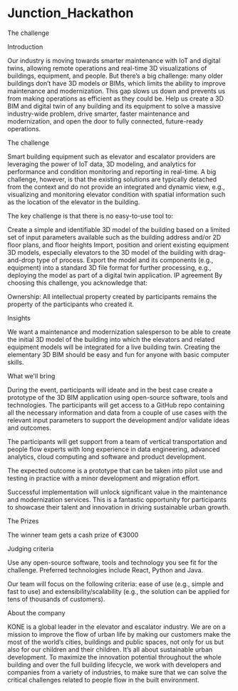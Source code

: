 # Junction_Hackathon

The challenge

Introduction

Our industry is moving towards smarter maintenance with IoT and digital twins, allowing remote operations and real-time 3D visualizations of buildings, equipment, and people. But there’s a big challenge: many older buildings don’t have 3D models or BIMs, which limits the ability to improve maintenance and modernization. This gap slows us down and prevents us from making operations as efficient as they could be. Help us create a 3D BIM and digital twin of any building and its equipment to solve a massive industry-wide problem, drive smarter, faster maintenance and modernization, and open the door to fully connected, future-ready operations.

The challenge

Smart building equipment such as elevator and escalator providers are leveraging the power of IoT data, 3D modeling, and analytics for performance and condition monitoring and reporting in real-time. A big challenge, however, is that the existing solutions are typically detached from the context and do not provide an integrated and dynamic view, e.g., visualizing and monitoring elevator condition with spatial information such as the location of the elevator in the building.

The key challenge is that there is no easy-to-use tool to:

Create a simple and identifiable 3D model of the building based on a limited set of input parameters available such as the building address and/or 2D floor plans, and floor heights
Import, position and orient existing equipment 3D models, especially elevators to the 3D model of the building with drag-and-drop type of process.
Export the model and its components (e.g., equipment) into a standard 3D file format for further processing, e.g., deploying the model as part of a digital twin application.
IP agreement
By choosing this challenge, you acknowledge that:

Ownership: All intellectual property created by participants remains the property of the participants who created it.

Insights

We want a maintenance and modernization salesperson to be able to create the initial 3D model of the building into which the elevators and related equipment models will be integrated for a live building twin. Creating the elementary 3D BIM should be easy and fun for anyone with basic computer skills.


What we'll bring

During the event, participants will ideate and in the best case create a prototype of the 3D BIM application using open-source software, tools and technologies. The participants will get access to a GitHub repo containing all the necessary information and data from a couple of use cases with the relevant input parameters to support the development and/or validate ideas and outcomes.

The participants will get support from a team of vertical transportation and people flow experts with long experience in data engineering, advanced analytics, cloud computing and software and product development.

The expected outcome is a prototype that can be taken into pilot use and testing in practice with a minor development and migration effort.

Successful implementation will unlock significant value in the maintenance and modernization services. This is a fantastic opportunity for participants to showcase their talent and innovation in driving sustainable urban growth.


The Prizes

The winner team gets a cash prize of €3000


Judging criteria

Use any open-source software, tools and technology you see fit for the challenge. Preferred technologies include React, Python and Java.

Our team will focus on the following criteria: ease of use (e.g., simple and fast to use) and extensibility/scalability (e.g., the solution can be applied for tens of thousands of customers).


About the company

KONE is a global leader in the elevator and escalator industry. We are on a mission to improve the flow of urban life by making our customers make the most of the world’s cities, buildings and public spaces, not only for us but also for our children and their children. It’s all about sustainable urban development. To maximize the innovation potential throughout the whole building and over the full building lifecycle, we work with developers and companies from a variety of industries, to make sure that we can solve the critical challenges related to people flow in the built environment.
